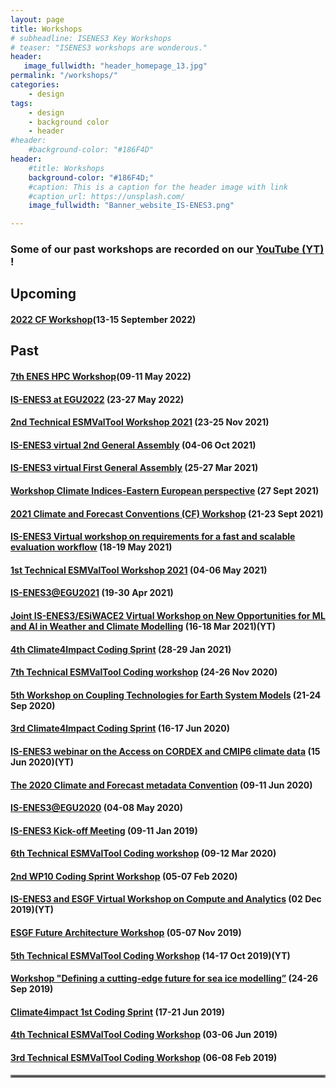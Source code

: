 ```yaml
---
layout: page
title: Workshops
# subheadline: ISENES3 Key Workshops
# teaser: "ISENES3 workshops are wonderous."
header:
   image_fullwidth: "header_homepage_13.jpg"
permalink: "/workshops/"
categories:
    - design
tags:
    - design
    - background color
    - header
#header:
    #background-color: "#186F4D"
header:
    #title: Workshops
    background-color: "#186F4D;"
    #caption: This is a caption for the header image with link
    #caption_url: https://unsplash.com/
    image_fullwidth: "Banner_website_IS-ENES3.png"

---
```


### Some of our past workshops are recorded on our [YouTube (YT)](https://is-enes3.github.io/IS-ENES-Website/lectures-tutorials-webinars/) !

## Upcoming

#### [2022 CF Workshop](https://is-enes3.github.io/IS-ENES-Website/workshops-detailed#cfworkshop2022)(13-15 September 2022)

## Past

#### [7th ENES HPC Workshop](https://is-enes3.github.io/IS-ENES-Website/workshops-detailed#bsc2022)(09-11 May 2022)
#### [IS-ENES3 at EGU2022](https://is-enes3.github.io/IS-ENES-Website/workshops-detailed#isenes3-egu2022) (23-27 May 2022)
#### [2nd Technical ESMValTool Workshop 2021](https://is-enes3.github.io/IS-ENES-Website/workshops-detailed#esmv1) (23-25 Nov 2021)
#### [IS-ENES3 virtual 2nd General Assembly](https://is-enes3.github.io/IS-ENES-Website/workshops-detailed#isenes3ga2) (04-06 Oct 2021)
#### [IS-ENES3 virtual First General Assembly](https://is-enes3.github.io/IS-ENES-Website/workshops-detailed#isenes3ga1) (25-27 Mar 2021)
#### [Workshop Climate Indices-Eastern European perspective](https://is-enes3.github.io/IS-ENES-Website/workshops-detailed#climate-indices) (27 Sept 2021)
#### [2021 Climate and Forecast Conventions (CF) Workshop](https://is-enes3.github.io/IS-ENES-Website/workshops-detailed#cf-conventions-2021) (21-23 Sept 2021)
#### [IS-ENES3 Virtual workshop on requirements for a fast and scalable evaluation workflow](https://is-enes3.github.io/IS-ENES-Website/workshops-detailed#fast-scalable-evaluation) (18-19 May 2021)
#### [1st Technical ESMValTool Workshop 2021](https://is-enes3.github.io/IS-ENES-Website/workshops-detailed#1stESMValToolWS) (04-06 May 2021)
#### [IS-ENES3@EGU2021](https://is-enes3.github.io/IS-ENES-Website/workshops-detailed#EGU2021) (19-30 Apr 2021)
#### [Joint IS-ENES3/ESiWACE2 Virtual Workshop on New Opportunities for ML and AI in Weather and Climate Modelling](https://is-enes3.github.io/IS-ENES-Website/workshops-detailed#ML-AI-WS) (16-18 Mar 2021)(YT)
#### [4th Climate4Impact Coding Sprint](https://is-enes3.github.io/IS-ENES-Website/workshops-detailed#C4I4th) (28-29 Jan 2021)
#### [7th Technical ESMValTool Coding workshop](https://is-enes3.github.io/IS-ENES-Website/workshops-detailed#7thESMValTool) (24-26 Nov 2020)
#### [5th Workshop on Coupling Technologies for Earth System Models](https://is-enes3.github.io/IS-ENES-Website/workshops-detailed#CW2020) (21-24 Sep 2020)
#### [3rd Climate4Impact Coding Sprint](https://is-enes3.github.io/IS-ENES-Website/workshops-detailed#C4I3th) (16-17 Jun 2020)
#### [IS-ENES3 webinar on the Access on CORDEX and CMIP6 climate data](https://is-enes3.github.io/IS-ENES-Website/workshops-detailed#cordex-webinar)  (15 Jun 2020)(YT)
#### [The 2020 Climate and Forecast metadata Convention](https://is-enes3.github.io/IS-ENES-Website/workshops-detailed#CFConvention2020) (09-11 Jun 2020)
#### [IS-ENES3@EGU2020](https://is-enes3.github.io/IS-ENES-Website/workshops-detailed#EGU2020) (04-08 May 2020)
#### [IS-ENES3 Kick-off Meeting](https://is-enes3.github.io/IS-ENES-Website/workshops-detailed#kickoff) (09-11 Jan 2019)
#### [6th Technical ESMValTool Coding workshop](https://is-enes3.github.io/IS-ENES-Website/workshops-detailed#6thESMValTool) (09-12 Mar 2020)
#### [2nd WP10 Coding Sprint Workshop](https://is-enes3.github.io/IS-ENES-Website/workshops-detailed#2ndWP10Sprint) (05-07 Feb 2020)
#### [IS-ENES3 and ESGF Virtual Workshop on Compute and Analytics](https://is-enes3.github.io/IS-ENES-Website/workshops-detailed#compute-analytics) (02 Dec 2019)(YT)
#### [ESGF Future Architecture Workshop](https://is-enes3.github.io/IS-ENES-Website/workshops-detailed#ESGF-WS) (05-07 Nov 2019)
#### [5th Technical ESMValTool Coding Workshop](https://is-enes3.github.io/IS-ENES-Website/workshops-detailed#ESMValTool-5th-WS) (14-17 Oct 2019)(YT)
#### [Workshop "Defining a cutting-edge future for sea ice modelling”](https://is-enes3.github.io/IS-ENES-Website/workshops-detailed#Sea-ice-WS) (24-26 Sep 2019)
#### [Climate4impact 1st Coding Sprint](https://is-enes3.github.io/IS-ENES-Website/workshops-detailed#C41-1st) (17-21 Jun 2019)
#### [4th Technical ESMValTool Coding Workshop](https://is-enes3.github.io/IS-ENES-Website/workshops-detailed#ESMValTool-4th) (03-06 Jun 2019)
#### [3rd Technical ESMValTool Coding Workshop](https://is-enes3.github.io/IS-ENES-Website/workshops-detailed#ESMValTool-3th) (06-08 Feb 2019)

<hr style="border:2px solid gray">
